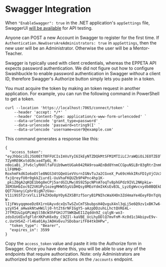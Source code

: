 # Swagger Integration

When `"EnableSwagger": true` in the .NET application's `appSettings` file,
SwaggerUI [will be available](https://localhost:7065/swagger) for API testing.

Anyone can POST a new Account in Swagger to register for the first time. If
`Authentication.NewUsersAreAdministrators: true` in `appSettings`, then the new
user will be an Administrator. Otherwise the user will be a Mentor-Teacher.

Swagger is typically used with client credentials, whereas the EPPETA API
expects password authentication. We did not figure out how to configure
Swashbuckle to enable password authentication in Swagger _without_ a client ID,
therefore Swagger's Authorize button simply lets you paste in a token.

You must acquire the token by making an token request in another application.
For example, you can run the following command in PowerShell to get a token.

```pwsh
curl --location 'https://localhost:7065/connect/token' `
    --header 'accept: */*' `
    --header 'Content-Type: application/x-www-form-urlencoded' `
    --data-urlencode 'grant_type=password' `
    --data-urlencode 'password=string9(I' `
    --data-urlencode 'username=user9@example.com'
```

This command generates a response like this:

```
{
  "access_token": "eyJhbGciOiJSU0EtT0FFUCIsImVuYyI6IkEyNTZDQkMtSFM1MTIiLCJraWQiOiJEOTZEOTRENUQyQjczNTI4NzA2QzQ1MTQ0OTlBQUNERTU1Nzk2QjZDIiwidHlwIjoiYXQrand0IiwiY3R5IjoiSldUIn0.FPVp8wpkDlvuhUSw1VKck9Aytk6KTd_qaa8RJlto6bFEIoATD1fZXxpgHttkW_8j8tsTMzlgQ8yM8lc3DV_oSnn1eZE34Mv8VmY_K-7ZyHRE0KxtdG9cxe4Tp6L_M-n0oiaBi_Jfv6clyRHXlfaFUib9wmtUGak042RA9roaAEnBd8YnmCCGpuNSLBr83gRtrZnm6nlCu4uYzWyYhqnTNiBR3UCyxU1wiNys9S1c45fj5IJ1RPnSh-LlF0MHD-RoxhmFkd6Io6oOtle8NGS34tGQeUieVVsrnIGNvTuJa2CGveX_Pu69cHkkIRsFD1yVjCUcXrsgprHgsxmnkXHcJQ.YJ1RTGu9TPZ1FxdHQdoZqQ.m14p8pwyTWXS9Obx3Opll619R0C-fxjQreyfU0r0gkkZiurd1-UuVhaFKQUZb9P4Pnc4hp1K-_pkiZ0gA2qKQE1b6g8eCPj5ardGILMwj0S925pcNPnAToqTv8phGPdz9IVL2NKpkLw-3EM3bHbIoc9Z2VKUPy1ozegMHW5SyUiDHQsy8MEoYdmIkKsEvB3L_LyzEgWvcvydb0BQEkDvirBA52hECI2y_fjdMvFEXThRtTKP8TiRSqGmxpdGwAD5-QQT7UanyiCphr8igN7zUau-V11i9S5T2rxVlLi1FkZXOo8pYOy6ZXSBYzfSoryB1PNIhcWaXHOn3Zd4maYe4EeyFDnTqVpTRTH28yZ5Sn4qInVkrgB6LzNVKT7wA4Od9-W-lIjFWsyqqmoeDz0X1rnUAyvdcxQsTwSZxCmTSbubpsH4QvguX4nl3qLj5e6Q9zv1xBK7w6-yzyX54_aHwakNtwHWilj0-htZt6rNFIGgY5-aAzpDDzuhLLhctQVRE4L-J7fMIUu1pGPLWqSl5BcW3hFGHJJTSWKQwEI1Zqddn9Z_cqlgN-wo3-zdsOzUdIufgFldrXKPuK6x0y_C9ZIl-kaVBE_UcLhyDDlQ7mvFnM-Kc0d1c3AbipvE9v-c.UatHS4Z-rl46a01AyJAOHx6vu7SDobarifF84tkOHPw",
  "token_type": "Bearer",
  "expires_in": 3599
}
```

Copy the `access_token` value and paste it into the Authorize form in Swagger.
Once you have done this, you will be able to use any of the endpoints that
require authorization. Note: only Administrators are authorized to perform other
actions on the `/accounts` endpoint.

